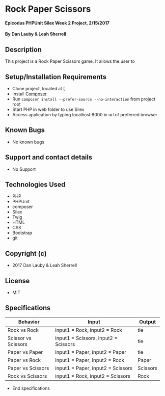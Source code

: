 # Rock Paper Scissors

#### Epicodus PHPUnit Silex  Week 2 Project, 2/15/2017

#### By Dan Lauby & Leah Sherrell

## Description

This project is a Rock Paper Scissors game. It allows the user to

## Setup/Installation Requirements
* Clone project, located at [
* Install [Composer](https://getcomposer.org/)
* Run `composer install --prefer-source --no-interaction` from project root
* Start PHP in web folder to use Silex
* Access application by typing localhost:8000 in url of preferred browser

## Known Bugs
* No known bugs

## Support and contact details
* No Support

## Technologies Used
* PHP
* PHPUnit
* composer
* Silex
* Twig
* HTML
* CSS
* Bootstrap
* git

## Copyright (c)
* 2017 Dan Lauby & Leah Sherrell

## License
* MIT

## Specifications

|Behavior|Input|Output|
|-------------------|-----|------|
|Rock vs Rock       | input1 = Rock, input2 = Rock| tie        |
|Scissor vs Scissors| input1 = Scissors, input2 = Scissors| tie|
|Paper vs Paper| input1 = Paper, input2 = Paper| tie|
|Paper vs Rock| input1 = Paper, input2 = Rock| Paper|
|Paper vs Scissors| input1 = Paper, input2 = Scissors| Scissors|
|Rock vs Scissors| input1 = Rock, input2 = Scissors| Rock|

* End specifications
